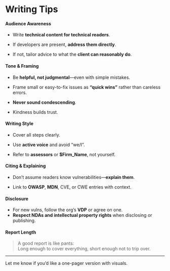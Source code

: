 # Writing Tips

#### Audience Awareness

- Write **technical content for technical readers**.
    
- If developers are present, **address them directly**.
    
- If not, tailor advice to what the **client can reasonably do**.
    
#### Tone & Framing

- Be **helpful, not judgmental**—even with simple mistakes.

- Frame small or easy-to-fix issues as **“quick wins”** rather than careless errors.
	
- **Never sound condescending**.
    
- Kindness builds trust.
    
#### Writing Style

- Cover all steps clearly.
    
- Use **active voice** and avoid “we/I”.
    
- Refer to **assessors** or **$Firm_Name**, not yourself.
    
#### Citing & Explaining

- Don’t assume readers know vulnerabilities—**explain them**.
    
- Link to **OWASP**, **MDN**, CVE, or CWE entries with context.
    
#### Disclosure

- For new vulns, follow the org’s **VDP** or agree on one.
- **Respect NDAs and intellectual property rights** when disclosing or publishing.
    
#### Report Length

> A good report is like pants:  
> Long enough to cover everything, short enough not to trip over.

---

Let me know if you’d like a one-pager version with visuals.